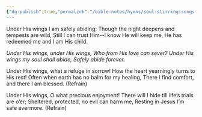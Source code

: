 ```yaml
---
{"dg-publish":true,"permalink":"/bible-notes/hymns/soul-stirring-songs-and-hymns/under-his-wings/","title":"Under His Wings","created":"","updated":""}
---
```



Under His wings I am safely abiding;
Though the night deepens and tempests are wild,
Still I can trust Him--I know He will keep me,
He has redeemed me and I am His child.

*Under His wings, under His wings,
Who from His love can sever?
Under His wings my soul shall abide,
Safely abide forever.*

Under His wings, what a refuge in sorrow!
How the heart yearningly turns to His rest!
Often when earth has no balm for my healing,
There I find comfort, and there I am blessed. (Refrain)

Under His wings, O what precious enjoyment!
There will I hide till life’s trials are o’er;
Sheltered, protected, no evil can harm me,
Resting in Jesus I’m safe evermore. (Refrain)